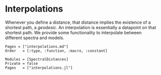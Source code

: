 # Interpolations

Whenever you define a distance, that distance implies the existence of a shortest path, a *geodesic*. An interpolation is essentially a datapoint on that shortest path. We provide some functionality to interpolate between different spectra and models.

```@index
Pages = ["interpolations.md"]
Order   = [:type, :function, :macro, :constant]
```
```@autodocs
Modules = [SpectralDistances]
Private = false
Pages   = ["interpolations.jl"]
```
